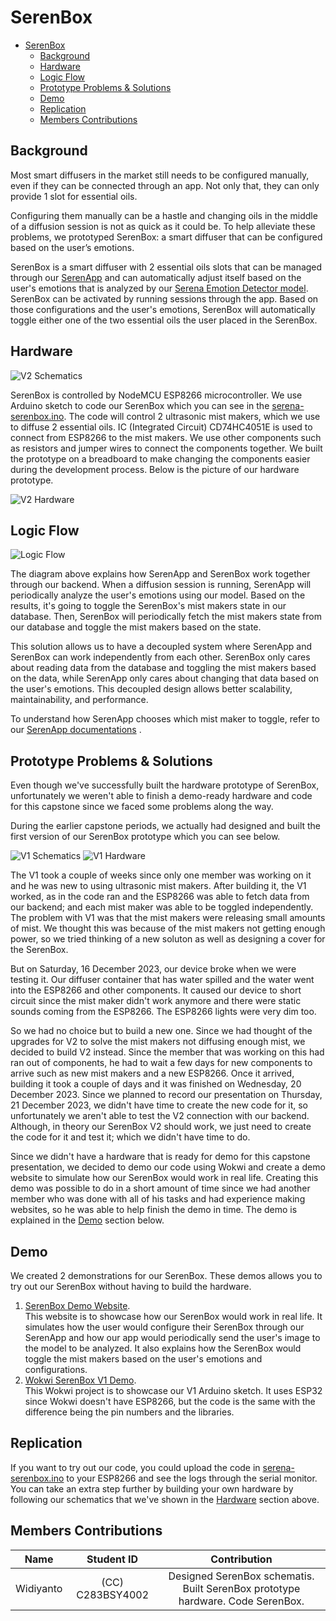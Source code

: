 # SerenBox

- [SerenBox](#serenbox)
  - [Background](#background)
  - [Hardware](#hardware)
  - [Logic Flow](#logic-flow)
  - [Prototype Problems \& Solutions](#prototype-problems--solutions)
  - [Demo](#demo)
  - [Replication](#replication)
  - [Members Contributions](#members-contributions)

## Background

Most smart diffusers in the market still needs to be configured manually, even if they can be connected through an app.
Not only that, they can only provide 1 slot for essential oils.

Configuring them manually can be a hastle and changing oils in the middle of a diffusion session is not as quick as it could be. To help alleviate these problems, we prototyped SerenBox: a smart diffuser that can be configured based on the user’s emotions.

SerenBox is a smart diffuser with 2 essential oils slots that can be managed through our [SerenApp](https://github.com/Serena-Smart-Home-Smart-Wellbeing/serena-android-app)
and can automatically adjust itself based on the user's emotions that is analyzed by our [Serena Emotion Detector model](https://github.com/Serena-Smart-Home-Smart-Wellbeing/serena-emotion-detector).
SerenBox can be activated by running sessions through the app. Based on those configurations and the user's emotions, SerenBox will automatically toggle either one of the two essential oils the user placed in the SerenBox.

## Hardware

![V2 Schematics](<results/V2/SerenBox_V2_Schematics.png>)

SerenBox is controlled by NodeMCU ESP8266 microcontroller. We use Arduino sketch to code our SerenBox which you can see in the [serena-serenbox.ino](sketch/serena-serenbox.ino).
The code will control 2 ultrasonic mist makers, which we use to diffuse 2 essential oils.
IC (Integrated Circuit) CD74HC4051E is used to connect from ESP8266 to the mist makers.
We use other components such as resistors and jumper wires to connect the components together.
We built the prototype on a breadboard to make changing the components easier during the development process. Below is the picture of our hardware prototype.

![V2 Hardware](<results/V2/SerenBox_V2_Hardware.jpg>)

## Logic Flow

![Logic Flow](<results/SerenBox Logic Flow.png>)

The diagram above explains how SerenApp and SerenBox work together through our backend. When a diffusion session is running, SerenApp
will periodically analyze the user's emotions using our model. Based on the results, it's going to toggle the SerenBox's mist makers
state in our database. Then, SerenBox will periodically fetch the mist makers state from our database and toggle the mist makers based on the state.

This solution allows us to have a decoupled system where SerenApp and SerenBox can work independently from each other. SerenBox only cares about
reading data from the database and toggling the mist makers based on the data, while SerenApp only cares about changing that data based on the user's emotions.
This decoupled design allows better scalability, maintainability, and performance.

To understand how SerenApp chooses which mist maker to toggle, refer to our [SerenApp documentations](https://github.com/Serena-Smart-Home-Smart-Wellbeing/serena-android-app)
.

## Prototype Problems & Solutions

Even though we've successfully built the hardware prototype of SerenBox, unfortunately we weren't able to finish a demo-ready hardware and code
for this capstone since we faced some problems along the way.

During the earlier capstone periods, we actually had designed and built the first version of our SerenBox prototype which you can see below.

![V1 Schematics](results/V1/SerenBox_V1_Schematics.jpg)
![V1 Hardware](results/V1/SerenBox_V1_Hardware.jpg)

The V1 took a couple of weeks since only one member was working on it and he was new to using ultrasonic mist makers. After building it, the V1 worked,
as in the code ran and the ESP8266 was able to fetch data from our backend; and each mist maker was able to be toggled independently.
The problem with V1 was that the mist makers were releasing small amounts of mist.
We thought this was because of the mist makers not getting enough power, so we tried thinking of a new soluton as well as designing a cover for the SerenBox.

But on Saturday, 16 December 2023, our device broke when we were testing it. Our diffuser container that has water spilled
and the water went into the ESP8266 and other components. It caused our device to short circuit since the mist maker didn't work
anymore and there were static sounds coming from the ESP8266. The ESP8266 lights were very dim too.

So we had no choice but to build a new one. Since we had thought of the upgrades for V2 to solve the mist makers not diffusing enough mist, we decided to build V2 instead.
Since the member that was working on this had ran out of components, he had to wait a few days for new components to arrive such as new mist makers and a new ESP8266.
Once it arrived, building it took a couple of days and it was finished on Wednesday, 20 December 2023. Since we planned to record our presentation on Thursday, 21 December 2023,
we didn't have time to create the new code for it, so unfortunately we aren't able to test the V2 connection with our backend. Although, in theory our
SerenBox V2 should work, we just need to create the code for it and test it; which we didn't have time to do.

Since we didn't have a hardware that is ready for demo for this capstone presentation, we decided to demo our code using Wokwi and
create a demo website to simulate how our SerenBox would work in real life. Creating this demo was possible to do in a short amount of time since
we had another member who was done with all of his tasks and had experience making websites, so he was able to help finish the demo in time.
The demo is explained in the [Demo](#demo) section below.

## Demo

We created 2 demonstrations for our SerenBox. These demos allows you to try out our SerenBox without having to build the hardware.

1. [SerenBox Demo Website](https://serena-smart-home-smart-wellbeing.github.io/serena-serenbox/).  
This website is to showcase how our SerenBox would work in real life. It simulates how the user would configure their SerenBox through our SerenApp and
how our app would periodically send the user's image to the model to be analyzed. It also explains how the SerenBox would toggle the mist makers based on the user's emotions and configurations.
2. [Wokwi SerenBox V1 Demo](https://wokwi.com/projects/384374647759420417).  
This Wokwi project is to showcase our V1 Arduino sketch. It uses ESP32 since Wokwi doesn't have ESP8266, but the code is the same with the difference being
the pin numbers and the libraries.

## Replication

If you want to try out our code, you could upload the code in [serena-serenbox.ino](sketch/serena-serenbox.ino) to your ESP8266 and see the logs through the serial monitor.
You can take an extra step further by building your own hardware by following our schematics that we've shown in the [Hardware](#hardware) section above.

## Members Contributions

|              Name              |    Student ID    |                                                                                                                  Contribution                                                                                                                  |
|:------------------------------:|:----------------:|:----------------------------------------------------------------------------------------------------------------------------------------------------------------------------------------------------------------------------------------------:|
|      Widiyanto      | (CC) C283BSY4002 | Designed SerenBox schematis. Built SerenBox prototype hardware. Code SerenBox. |
